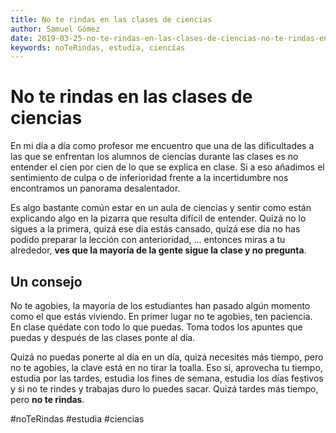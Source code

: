 ```yaml
---
title: No te rindas en las clases de ciencias
author: Samuel Gómez
date: 2019-03-25-no-te-rindas-en-las-clases-de-ciencias-no-te-rindas-en-las-clases-de-ciencias
keywords: noTeRindas, estudia, ciencias
---
```


# No te rindas en las clases de ciencias

En mi día a día como profesor me encuentro que una de las dificultades a las que se enfrentan los alumnos de ciencias durante las clases es no entender el cien por cien de lo que se explica en clase. Si a eso añadimos el sentimiento de culpa o de inferioridad frente a la incertidumbre nos encontramos un panorama desalentador.

Es algo bastante común estar en un aula de ciencias y sentir como están explicando algo en la pizarra que resulta difícil de entender. Quizá no lo sigues a la primera, quizá ese día estás cansado, quizá ese día no has podido preparar la lección con anterioridad, ... entonces miras a tu alrededor, **ves que la mayoría de la gente sigue la clase y no pregunta**.

## Un consejo

No te agobies, la mayoría de los estudiantes han pasado algún momento como el que estás viviendo. En primer lugar no te agobies, ten paciencia. En clase quédate con todo lo que puedas. Toma todos los apuntes que puedas y después de las clases ponte al día.

Quizá no puedas ponerte al día en un día, quizá necesites más tiempo, pero no te agobies, la clave está en no tirar la toalla. Eso sí, aprovecha tu tiempo, estudia por las tardes, estudia los fines de semana, estudia los días festivos y si no te rindes y trabajas duro lo puedes sacar. Quizá tardes más tiempo, pero **no te rindas**.

#noTeRindas #estudia #ciencias